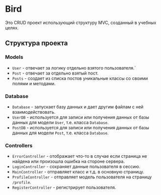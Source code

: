 # Bird
Это CRUD проект использующий структуру MVC, созданный в учебных целях.

## Структура проекта
### Models
- `User` - отвечает за логику отдельно взятого пользователя.`
- `Post` - отвечает за отдельно взятый пост.
- `Posts` - создает из списка постов уникальные классы со своими полями и методами.
### Database
- `Database` - запускает базу данных и дает другим файлам с ней взаимодействовать.
- `UserDB` - используется для записи или получения данных от базы данных для модели `User`, т.е. класса `Database`. 
- `PostDB` - используется для записи или получения данных от базы данных для модели `Post`, т.е. класса `Database`.
### Controllers
- `ErrorController` - отображает что-то в случае если страница не найдена или произошла ошибка на стороне сервера.
- `LoginController` - сохраняет данные пользователя в сессию.
- `MainController` - отправляет класс и т.д. в основную страницу.
- `ProfileController` - отправляет модель пользователя на страницу `/profile`.
- `RegisterController` - регистрирует пользователя.
